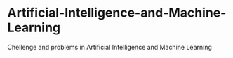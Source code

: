 # Artificial-Intelligence-and-Machine-Learning
Chellenge and problems in Artificial Intelligence and Machine Learning

